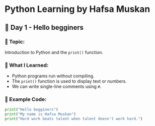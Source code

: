 # Python Learning by Hafsa Muskan

## 📅 Day 1 - Hello begginers

### 🔹 Topic:
Introduction to Python and the `print()` function.

### 🔹 What I Learned:
- Python programs run without compiling.
- The `print()` function is used to display text or numbers.
- We can write single-line comments using `#`.

### 🔹 Example Code:
```python
print("Hello begginers")
print("My name is Hafsa Muskan")
print("Hard work beats talent when talent doesn't work hard.")

